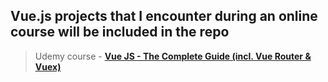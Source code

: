 ## Vue.js projects that I encounter during an online course will be included in the repo

> Udemy course -  [<b>Vue JS - The Complete Guide (incl. Vue Router & Vuex)</b>](https://www.udemy.com/course/vuejs-2-the-complete-guide/)

